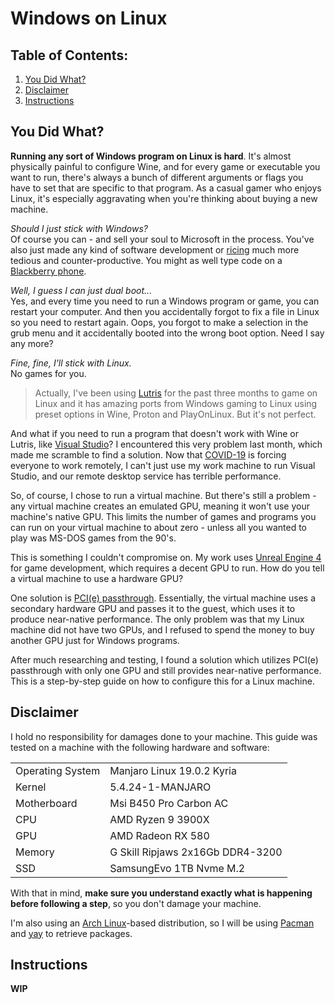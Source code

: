 # Windows on Linux

## Table of Contents:
1. [You Did What?](#what)
2. [Disclaimer](#disclaimer)
3. [Instructions](#instructions)

## You Did What? <a name="what"></a>
**Running any sort of Windows program on Linux is hard**. It's almost physically painful to configure Wine, and for every game or executable you want to run, there's always a bunch of different arguments or flags you have to set that are specific to that program. As a casual gamer who enjoys Linux, it's especially aggravating when you're thinking about buying a new machine. 

_Should I just stick with Windows?_  
Of course you can - and sell your soul to Microsoft in the process. You've also just made any kind of software development or [ricing](https://www.reddit.com/r/unixporn/wiki/themeing/dictionary#wiki_rice) much more tedious and counter-productive. You might as well type code on a [Blackberry phone](https://blackberrymobile.com/us/).

_Well, I guess I can just dual boot..._  
Yes, and every time you need to run a Windows program or game, you can restart your computer. And then you accidentally forgot to fix a file in Linux so you need to restart again. Oops, you forgot to make a selection in the grub menu and it accidentally booted into the wrong boot option. Need I say any more?

_Fine, fine, I'll stick with Linux._  
No games for you.

> Actually, I've been using [Lutris](https://lutris.net/) for the past three months to game on Linux and it has amazing ports from Windows gaming to Linux using preset options in Wine, Proton and PlayOnLinux. But it's not perfect.  

And what if you need to run a program that doesn't work with Wine or Lutris, like [Visual Studio](https://visualstudio.microsoft.com/)? I encountered this very problem last month, which made me scramble to find a solution. Now that [COVID-19](https://en.wikipedia.org/wiki/Coronavirus_disease_2019) is forcing everyone to work remotely, I can't just use my work machine to run Visual Studio, and our remote desktop service has terrible performance. 

So, of course, I chose to run a virtual machine. But there's still a problem - any virtual machine creates an emulated GPU, meaning it won't use your machine's native GPU. This limits the number of games and programs you can run on your virtual machine to about zero - unless all you wanted to play was MS-DOS games from the 90's. 

This is something I couldn't compromise on. My work uses [Unreal Engine 4](https://www.unrealengine.com/en-US/) for game development, which requires a decent GPU to run. How do you tell a virtual machine to use a hardware GPU?

One solution is [PCI(e) passthrough](https://wiki.archlinux.org/index.php/PCI_passthrough_via_OVMF). Essentially, the virtual machine uses a secondary hardware GPU and passes it to the guest, which uses it to produce near-native performance. The only problem was that my Linux machine did not have two GPUs, and I refused to spend the money to buy another GPU just for Windows programs.

After much researching and testing, I found a solution which utilizes PCI(e) passthrough with only one GPU and still provides near-native performance. This is a step-by-step guide on how to configure this for a Linux machine.

## Disclaimer <a name="disclaimer"></a>

I hold no responsibility for damages done to your machine. This guide was tested on a machine with the following hardware and software:

| | |
| --- | --- |
| Operating System | Manjaro Linux 19.0.2 Kyria |
| Kernel | 5.4.24-1-MANJARO |
| Motherboard | Msi B450 Pro Carbon AC |
| CPU | AMD Ryzen 9 3900X |
| GPU | AMD Radeon RX 580 |
| Memory | G Skill Ripjaws 2x16Gb DDR4-3200 |
| SSD | SamsungEvo 1TB Nvme M.2 |

With that in mind, **make sure you understand exactly what is happening before following a step**, so you don't damage your machine. 

I'm also using an [Arch Linux](https://www.archlinux.org/)-based distribution, so I will be using [Pacman](https://wiki.archlinux.org/index.php/pacman) and [yay](https://github.com/Jguer/yay) to retrieve packages.

## Instructions <a name="instructions"></a>

**WIP**

